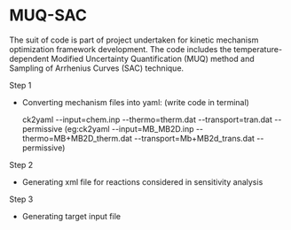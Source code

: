 # MUQ-SAC
The suit of code is part of project undertaken for kinetic mechanism optimization framework development. The code includes the temperature-dependent Modified Uncertainty Quantification (MUQ) method and Sampling of Arrhenius Curves (SAC) technique.

Step 1

 - Converting mechanism files into yaml: (write code in terminal)
     
     ck2yaml --input=chem.inp --thermo=therm.dat --transport=tran.dat --permissive
     (eg:ck2yaml --input=MB_MB2D.inp --thermo=MB+MB2D_therm.dat --transport=Mb+MB2d_trans.dat --permissive)
     
Step 2

 - Generating xml file for reactions considered in sensitivity analysis
 
Step 3
 
 - Generating target input file

